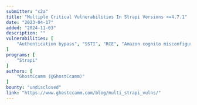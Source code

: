 ```yaml
---
submitter: "c2a"
title: "Multiple Critical Vulnerabilities In Strapi Versions <=4.7.1"
date: "2023-04-17"
added: "2024-11-03"
description: ""
vulnerabilities: [
    "Authentication bypass", "SSTI", "RCE", "Amazon cognito misconfiguration", "Information disclosure"
]
programs: [
    "Strapi"
]
authors: [
    "GhostCcamm (@GhostCcamm)"
]
bounty: "undisclosed"
link: "https://www.ghostccamm.com/blog/multi_strapi_vulns/"
---
```




